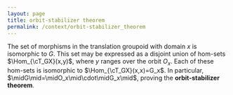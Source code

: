 ```yaml
---
layout: page
title: orbit-stabilizer theorem
permalink: /context/orbit-stabilizer_theorem
---
```

The set of morphisms in the translation groupoid with domain $x$ is isomorphic to $G$. This set may be expressed as a disjoint union of hom-sets $\Hom_{\cT_GX}(x,y)$, where $y$ ranges over the orbit $O_x$. Each of these hom-sets is isomorphic to $\Hom_{\cT_GX}(x,x)=G_x$. In particular, $\midG\mid=\midO_x\mid\cdot\midG_x\mid$, proving the **orbit-stabilizer theorem**.
